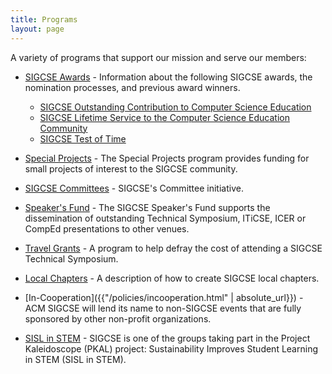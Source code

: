 ```yaml
---
title: Programs
layout: page
---
```


A variety of programs that support our mission and serve our members:

-   [SIGCSE Awards](awards/index.html) - Information about the following SIGCSE awards, the nomination processes, and previous award winners.
    - [SIGCSE Outstanding Contribution to Computer Science Education](awards/outstanding.html)
    - [SIGCSE Lifetime Service to the Computer Science Education Community](awards/lifetime.html)
    - [SIGCSE Test of Time](test-of-time.html)

-   [Special Projects](special/index.html) - The Special Projects
    program provides funding for small projects of interest to the
    SIGCSE community.
-   [SIGCSE Committees](committees/index.html) - SIGCSE\'s Committee
    initiative.

-   [Speaker\'s Fund](speakers/index.html) - The SIGCSE Speaker\'s
    Fund supports the dissemination of outstanding Technical Symposium, 
    ITiCSE, ICER or CompEd presentations to other venues.
-   [Travel Grants](travel-grants/index.html) - A program to help
    defray the cost of attending a SIGCSE Technical Symposium.
-   [Local Chapters](local-chapters/index.html) - A description of
    how to create SIGCSE local chapters.
-   [In-Cooperation]({{"/policies/incooperation.html" | absolute_url}}) - ACM SIGCSE will lend
    its name to non-SIGCSE events that are fully sponsored by other
    non-profit organizations.
-   [SISL in STEM](sisl.html) - SIGCSE is one of the groups
    taking part in the Project Kaleidoscope (PKAL) project:
    Sustainability Improves Student Learning in STEM (SISL in STEM).
